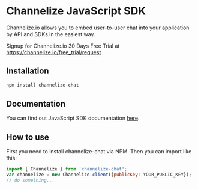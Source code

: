 # Channelize JavaScript SDK

Channelize.io allows you to embed user-to-user chat into your application by API and SDKs in the easiest way.

Signup for Channelize.io 30 Days Free Trial at https://channelize.io/free_trial/request

## Installation

```bash
npm install channelize-chat
```

## Documentation

You can find out JavaScript SDK documentation [here](https://docs.channelize.io/javascript-sdk-introduction-overview/).

## How to use

First you need to install channelize-chat via NPM. Then you can import like this:

```javascript
import { Channelize } from 'channelize-chat';
var channelize = new Channelize.client({publicKey: YOUR_PUBLIC_KEY});
// do something...
```